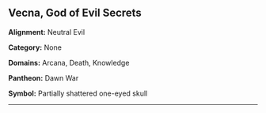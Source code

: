 ﻿## Vecna, God of Evil Secrets

**Alignment:** Neutral Evil

**Category:** None

**Domains:** Arcana, Death, Knowledge

**Pantheon:** Dawn War

**Symbol:** Partially shattered one-eyed skull

---

